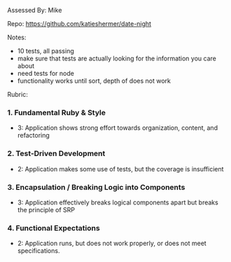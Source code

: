 Assessed By: Mike

Repo: https://github.com/katieshermer/date-night

Notes:
* 10 tests, all passing 
* make sure that tests are actually looking for the information you care about
* need tests for node
* functionality works until sort, depth of does not work

Rubric:

### 1. Fundamental Ruby & Style

* 3:  Application shows strong effort towards organization, content, and refactoring

### 2. Test-Driven Development

* 2: Application makes some use of tests, but the coverage is insufficient


### 3. Encapsulation / Breaking Logic into Components

* 3: Application effectively breaks logical components apart but breaks the principle of SRP

### 4. Functional Expectations

* 2: Application runs, but does not work properly, or does not meet specifications.

